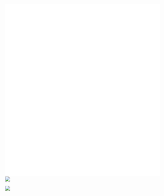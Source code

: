 <img align="center" src="./base.svg" />

<img align="center" src="./fullyear.svg" />

<!-- <img align="center" src="./most-used-lang.svg" /> -->

<img align="center" src="https://github-readme-streak-stats.herokuapp.com?user=unw9527&theme=tokyonight" />
<!-- [![GitHub Streak](https://github-readme-streak-stats.herokuapp.com?user=unw9527&theme=tokyonight)](https://git.io/streak-stats) -->

![](https://komarev.com/ghpvc/?username=unw9527&style=for-the-badge&color=blue)


<!-- ### Hi there 👋 -->

<!--
**unw9527/unw9527** is a ✨ _special_ ✨ repository because its `README.md` (this file) appears on your GitHub profile.

Here are some ideas to get you started:

- 🔭 I’m currently working on ...
- 🌱 I’m currently learning ...
- 👯 I’m looking to collaborate on ...
- 🤔 I’m looking for help with ...
- 💬 Ask me about ...
- 📫 How to reach me: ...
- 😄 Pronouns: ...
- ⚡ Fun fact: ...
-->
